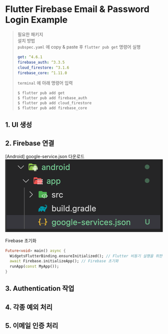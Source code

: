 # Flutter Firebase Email & Password Login Example

> 필요한 패키지  
> 설치 방법  
> `pubspec.yaml` 에 copy & paste 후 `flutter pub get` 명령어 실행
> ```yaml
> get: ^4.6.1
> firebase_auth: ^3.3.5
> cloud_firestore: ^3.1.6
> firebase_core: ^1.11.0
> ```
> `terminal` 에 아래 명령어 입력
> ```shell
> $ flutter pub add get
> $ flutter pub add firebase_auth
> $ flutter pub add cloud_firestore
> $ flutter pub add firebase_core
> ```
## 1. UI 생성

## 2. Firebase 연결
[Android]
google-service.json 다운로드
<img src='assets/1.png'>

Firebase 초기화
```dart
Future<void> main() async {
  WidgetsFlutterBinding.ensureInitialized(); // Flutter 비동기 실행을 위한 코드
  await Firebase.initializeApp(); // Firebase 초기화
  runApp(const MyApp());
}
```

## 3. Authentication 작업

## 4. 각종 예외 처리

## 5. 이메일 인증 처리